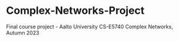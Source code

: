 # Complex-Networks-Project
Final course project - Aalto University CS-E5740 Complex Networks, Autumn 2023
